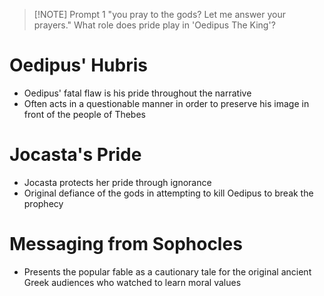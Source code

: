 
> [!NOTE] Prompt 1
 "you pray to the gods? Let me answer your prayers." What role does pride play in 'Oedipus The King'?
# Oedipus' Hubris
- Oedipus' fatal flaw is his pride throughout the narrative
- Often acts in a questionable manner in order to preserve his image in front of the people of Thebes
# Jocasta's Pride
- Jocasta protects her pride through ignorance
- Original defiance of the gods in attempting to kill Oedipus to break the prophecy
# Messaging from Sophocles
- Presents the popular fable as a cautionary tale for the original ancient Greek audiences who watched to learn moral values